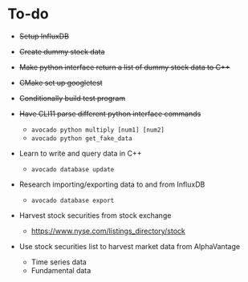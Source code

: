 # To-do
- ~~Setup InfluxDB~~
- ~~Create dummy stock data~~
- ~~Make python interface return a list of dummy stock data to C++~~
- ~~CMake set up googletest~~
- ~~Conditionally build test program~~
- ~~Have CLI11 parse different python interface commands~~
    - `avocado python multiply [num1] [num2]`
    - `avocado python get_fake_data`

- Learn to write and query data in C++
    - `avocado database update`

- Research importing/exporting data to and from InfluxDB
    - `avocado database export`

- Harvest stock securities from stock exchange
    - https://www.nyse.com/listings_directory/stock
- Use stock securities list to harvest market data from AlphaVantage
    - Time series data
    - Fundamental data
